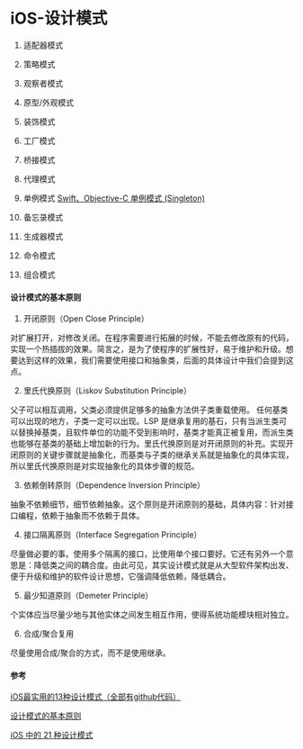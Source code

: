 #  iOS-设计模式

1. 适配器模式

2. 策略模式

3. 观察者模式

4. 原型/外观模式

5. 装饰模式

6. 工厂模式

7. 桥接模式

8. 代理模式

9. 单例模式
[Swift、Objective-C 单例模式 (Singleton)](https://www.cnblogs.com/silence-cnblogs/p/6776217.html)


10. 备忘录模式

11. 生成器模式

12. 命令模式

13. 组合模式

#### 设计模式的基本原则
1. 开闭原则（Open Close Principle）

对扩展打开，对修改关闭。在程序需要进行拓展的时候，不能去修改原有的代码，实现一个热插拔的效果。简言之，是为了使程序的扩展性好，易于维护和升级。想要达到这样的效果，我们需要使用接口和抽象类，后面的具体设计中我们会提到这点。

2. 里氏代换原则（Liskov Substitution Principle）

父子可以相互调用，父类必须提供足够多的抽象方法供子类重载使用。 任何基类可以出现的地方，子类一定可以出现。LSP 是继承复用的基石，只有当派生类可以替换掉基类，且软件单位的功能不受到影响时，基类才能真正被复用，而派生类也能够在基类的基础上增加新的行为。里氏代换原则是对开闭原则的补充。实现开闭原则的关键步骤就是抽象化，而基类与子类的继承关系就是抽象化的具体实现，所以里氏代换原则是对实现抽象化的具体步骤的规范。

3. 依赖倒转原则（Dependence Inversion Principle）

抽象不依赖细节，细节依赖抽象。这个原则是开闭原则的基础，具体内容：针对接口编程，依赖于抽象而不依赖于具体。

4. 接口隔离原则（Interface Segregation Principle）

尽量做必要的事。使用多个隔离的接口，比使用单个接口要好。它还有另外一个意思是：降低类之间的耦合度。由此可见，其实设计模式就是从大型软件架构出发、便于升级和维护的软件设计思想，它强调降低依赖，降低耦合。

5. 最少知道原则（Demeter Principle）

个实体应当尽量少地与其他实体之间发生相互作用，使得系统功能模块相对独立。

6. 合成/聚合复用

尽量使用合成/聚合的方式，而不是使用继承。


#### 参考
[iOS最实用的13种设计模式（全部有github代码）](https://www.jianshu.com/p/9c4a219e9cf9)

[设计模式的基本原则](https://www.jianshu.com/p/a65c23b1de00)

[iOS 中的 21 种设计模式](https://www.jianshu.com/p/6b302c7fe987)
